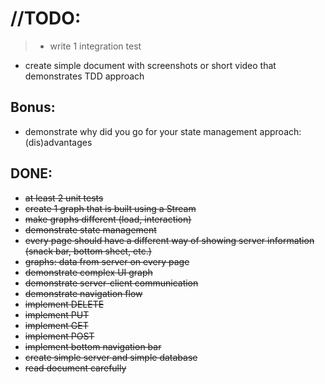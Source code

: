 # //TODO:

>- write 1 integration test
- create simple document with screenshots or short video that demonstrates TDD approach


## Bonus:

- demonstrate why did you go for your state management approach: (dis)advantages



## DONE:
- <s>at least 2 unit tests</s>
- <s>create 1 graph that is built using a Stream</s>
- <s>make graphs different (load, interaction)</s>
- <s>demonstrate state management</s>
- <s>every page should have a different way of showing server information (snack bar, bottom sheet, etc.)</s>
- <s>graphs: data from server on every page</s>
- <s>demonstrate complex UI graph</s>
- <s>demonstrate server-client communication</s>
- <s>demonstrate navigation flow</s>
- <s>implement DELETE</s>
- <s>implement PUT</s>
- <s>implement GET</s>
- <s>implement POST</s>
- <s>implement bottom navigation bar</s>
- <s>create simple server and simple database</s>
- <s>read document carefully</s>


